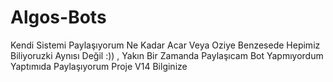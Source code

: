 # Algos-Bots
Kendi Sistemi Paylaşıyorum Ne Kadar Acar Veya Oziye Benzesede Hepimiz Biliyoruzki Aynısı Değil :)) , Yakın Bir Zamanda Paylaşıcam Bot Yapmıyordum Yaptımıda Paylaşıyorum Proje V14 Bilginize
